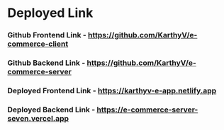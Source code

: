 # Deployed Link

### Github Frontend Link - https://github.com/KarthyV/e-commerce-client
### Github Backend Link - https://github.com/KarthyV/e-commerce-server
### Deployed Frontend Link - https://karthyv-e-app.netlify.app
### Deployed Backend Link - https://e-commerce-server-seven.vercel.app
